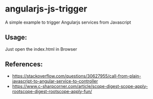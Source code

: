# angularjs-js-trigger

A simple example to trigger Angularjs services from Javascript

## Usage:

Just open the index.html in Browser


## References:

- https://stackoverflow.com/questions/30627955/call-from-plain-javascript-to-angular-service-to-controller
- https://www.c-sharpcorner.com/article/scope-digest-scope-apply-rootscope-digest-rootscope-apply-fun/
